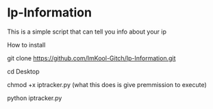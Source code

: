 # Ip-Information
This is a simple script that can tell you info about your ip

How to install

git clone https://github.com/ImKool-Gitch/Ip-Information.git

cd Desktop

chmod +x iptracker.py (what this does is give premmission to execute)

python iptracker.py
